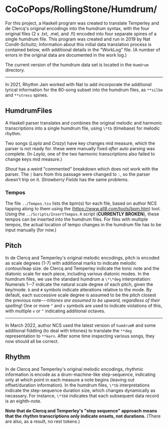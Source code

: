 # CoCoPops/RollingStone/Humdrum/


For this project, a Haskell program was created to translate Temperley and de Clercq's original encodings into the humdrum syntax, with the four original files (2 x .txt, .mel, and .fl) encoded into four separate spines of a single humdrum file.
This program was created and run in 2019 by Nat Condit-Schultz;
Information about this initial data translation process is contained below, with additional details in the "WorkLog" file.
(A number of errors in the original data are documented in the work log.)

The current version of the humdrum data set is located in the `Humdrum` directory.

---

In 2021, Rhythm Jain worked with Nat to add incorporate the additional lyrical information for the 80-song subset into the humdrum files, as `**silbe` and `**stress` spines.

## HumdrumFiles

A Haskell parser translates and combines the original melodic and harmonic transcriptions into a single humdrum file, using `\*tb` (timebase) for melodic rhythm.

Two songs (*Layla* and *Crazy*) have key changes mid measure, which the parser is not ready for.
these were manually fixed *after* auto parsing was complete.
(In *Layla*, one of the two harmonic transcriptions also failed to change keys mid measure.)

*Shout* has a weird "commented" breakdown which does not work with the parser. The `|` bars from this passage were changed to `:`, so the parser doesn't trip on it.
*Strawberry Fields* has the same problems.

### Tempos

The file `../Tempos.tsv` lists the bpm(s) for each file, based on author NCS tapping along to them using the (https://www.all8.com/tools/bpm.htm) tool.
Using the `../Scripts/InsertTempos.R` script (**CURRENTLY BROKEN**), these tempos can be inserted into the humdrum files.
For files with multiple tempos, the actual location of tempo changes in the humdrum file has to be input manually (for now.)


## Pitch

In de Clercq and Temperley's original melodic encodings, pitch is encoded as scale degrees (1-7) with additional marks to indicate melodic contour/leap size.
de Clercq and Temperley indicate the tonic note and the diatonic scale for each piece, including various diatonic modes.
In the humdrum files, we use the standard humdrum a `\*\*deg` interpretation:
Numerals 1--7 indicate the natural scale degree of each pitch, given the key/mode.
`b` and `#` symbols indicate alterations relative to the mode.
By default, each successive scale degree is assumed to be the pitch closest the previous note---*tritones are assumed to be upward, regardless of their spelling*!
One or more `^` and `v` symbols are used to indicate violations of this, with multiple `v` or `^` indicating additional octaves.

---

In March 2022, author NCS used the latest version of `humdrumR` and some additional fiddling (to deal with tritones) to translate the `**deg` representation to `**kern`.
After some time inspecting various songs, they now should all be correct.

## Rhythm

In de Clercq and Temperley's original melodic encodings, rhythmic information is encode as a drum-machine-like step-sequence, indicating only at which point in each measure a note begins (leaving out offset/duration information).
In the humdrum files, `\*tb` interpretations indicate the step-sequence duration size, which changes dynamically as necassary.
For instance, `\*tb8` indicates that each subsequent data record is an eighth-note.

**Note that de Clercq and Temperley's "step sequence" approach means that the rhythm transcriptions only indicate onsets, not durations.**
(There are also, as a result, no rest tokens.)

